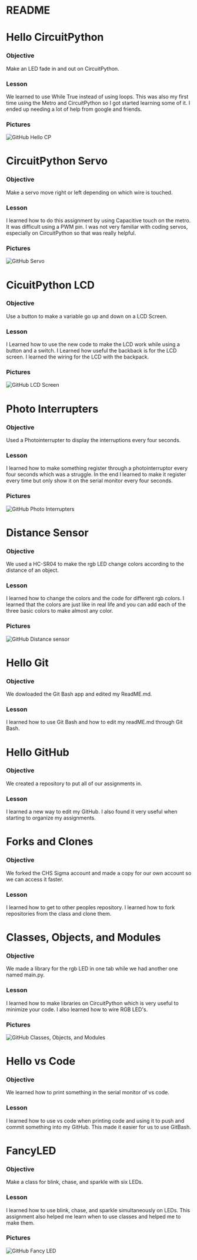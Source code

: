 # README

# Hello CircuitPython
### Objective
Make an LED fade in and out on CircuitPython.
### Lesson
We learned to use While True instead of using loops. This was also my first time using the Metro and CircuitPython so I got started learning some of it. I ended up needing a lot of help from google and friends.
### Pictures
![GitHub Hello CP](Media/Hello.png)
# CircuitPython Servo
### Objective
Make a servo move right or left depending on which wire is touched.
### Lesson
I learned how to do this assignment by using Capacitive touch on the metro. It was difficult using a PWM pin. I was not very familiar with coding servos, especially on CircuitPython so that was really helpful.
### Pictures
![GitHub Servo](Media/Servo.png)
# CicuitPython LCD
### Objective
Use a button to make a variable go up and down on a LCD Screen.
### Lesson
I Learned how to use the new code to make the LCD work while using a button and a switch. I Learned how useful the backback is for the LCD screen. I learned the wiring for the LCD with the backpack.
### Pictures
![GitHub LCD Screen](Media/LCD.png)
# Photo Interrupters
### Objective
Used a Photointerrupter to display the interruptions every four seconds.
### Lesson
I learned how to make something register through a photointerruptor every four seconds which was a struggle. In the end I learned to make it register every time but only show it on the serial monitor every four seconds.
### Pictures
![GitHub Photo Interrupters](Media/Photointerrupter.png)
# Distance Sensor
### Objective
We used a HC-SR04 to make the rgb LED change colors according to the distance of an object.
### Lesson
I learned how to change the colors and the code for different rgb colors. I learned that the colors are just like in real life and you can add each of the three basic colors to make almost any color.
### Pictures
![GitHub Distance sensor](Media/Distance_Sensor.png)
# Hello Git
### Objective
We dowloaded the Git Bash app and edited my ReadME.md.
### Lesson
I learned how to use Git Bash and how to edit my readME.md through Git Bash.
# Hello GitHub
### Objective
We created a repository to put all of our assignments in.
### Lesson
I learned a new way to edit my GitHub. I also found it very useful when starting to organize my assignments.
# Forks and Clones
### Objective
We forked the CHS Sigma account and made a copy for our own account so we can access it faster. 
### Lesson
I learned how to get to other peoples repository. I learned how to fork repositories from the class and clone them.
# Classes, Objects, and Modules
### Objective
We made a library for the rgb LED in one tab while we had another one named main.py.
### Lesson
I learned how to make libraries on CircuitPython which is very useful to minimize your code. I also learned how to wire RGB LED's.
### Pictures
![GitHub Classes, Objects, and Modules](Media/classes.png)
# Hello vs Code
### Objective
We learned how to print something in the serial monitor of vs code.
### Lesson
I learned how to use vs code when printing code and using it to push and commit something into my GitHub. This made it easier for us to use GitBash.
# FancyLED
### Objective
Make a class for blink, chase, and sparkle with six LEDs.
### Lesson
I learned how to use blink, chase, and sparkle simultaneously on LEDs. This assignment also helped me learn when to use classes and helped me to make them. 
### Pictures
![GitHub Fancy LED](Media/fancyled.png)